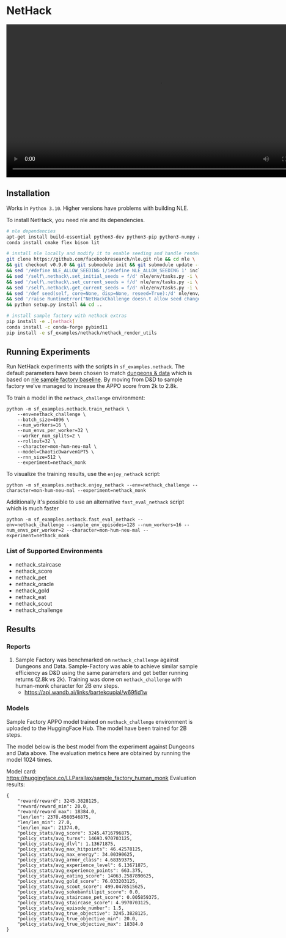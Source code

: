 # NetHack
<video width="800" controls autoplay><source src="https://huggingface.co/LLParallax/sample_factory_human_monk/resolve/main/replay.mp4" type="video/mp4"></video>
## Installation
Works in `Python 3.10`. Higher versions have problems with building NLE.

To install NetHack, you need nle and its dependencies.

```bash
# nle dependencies
apt-get install build-essential python3-dev python3-pip python3-numpy autoconf libtool pkg-config libbz2-dev
conda install cmake flex bison lit

# install nle locally and modify it to enable seeding and handle rendering with gymnasium
git clone https://github.com/facebookresearch/nle.git nle && cd nle \
&& git checkout v0.9.0 && git submodule init && git submodule update --recursive \
&& sed '/#define NLE_ALLOW_SEEDING 1/i#define NLE_ALLOW_SEEDING 1' include/nleobs.h -i \
&& sed '/self\.nethack\.set_initial_seeds = f/d' nle/env/tasks.py -i \
&& sed '/self\.nethack\.set_current_seeds = f/d' nle/env/tasks.py -i \
&& sed '/self\.nethack\.get_current_seeds = f/d' nle/env/tasks.py -i \
&& sed '/def seed(self, core=None, disp=None, reseed=True):/d' nle/env/tasks.py -i \
&& sed '/raise RuntimeError("NetHackChallenge doesn.t allow seed changes")/d' nle/env/tasks.py -i \
&& python setup.py install && cd .. 

# install sample factory with nethack extras
pip install -e .[nethack]
conda install -c conda-forge pybind11
pip install -e sf_examples/nethack/nethack_render_utils
```

## Running Experiments

Run NetHack experiments with the scripts in `sf_examples.nethack`.
The default parameters have been chosen to match [dungeons & data](https://github.com/dungeonsdatasubmission/dungeonsdata-neurips2022) which is based on [nle sample factory baseline](https://github.com/Miffyli/nle-sample-factory-baseline). By moving from D&D to sample factory we've managed to increase the APPO score from 2k to 2.8k.

To train a model in the `nethack_challenge` environment:

```
python -m sf_examples.nethack.train_nethack \
    --env=nethack_challenge \
    --batch_size=4096 \
    --num_workers=16 \
    --num_envs_per_worker=32 \
    --worker_num_splits=2 \
    --rollout=32 \
    --character=mon-hum-neu-mal \
    --model=ChaoticDwarvenGPT5 \
    --rnn_size=512 \
    --experiment=nethack_monk
```

To visualize the training results, use the `enjoy_nethack` script:

```
python -m sf_examples.nethack.enjoy_nethack --env=nethack_challenge --character=mon-hum-neu-mal --experiment=nethack_monk
```

Additionally it's possible to use an alternative `fast_eval_nethack` script which is much faster

```
python -m sf_examples.nethack.fast_eval_nethack --env=nethack_challenge --sample_env_episodes=128 --num_workers=16 --num_envs_per_worker=2 --character=mon-hum-neu-mal --experiment=nethack_monk 
```

### List of Supported Environments

- nethack_staircase
- nethack_score
- nethack_pet
- nethack_oracle
- nethack_gold
- nethack_eat
- nethack_scout
- nethack_challenge

## Results

### Reports
1. Sample Factory was benchmarked on `nethack_challenge` against Dungeons and Data. Sample-Factory was able to achieve similar sample efficiency as D&D using the same parameters and get better running returns (2.8k vs 2k). Training was done on `nethack_challenge` with human-monk character for 2B env steps.
    - https://api.wandb.ai/links/bartekcupial/w69fid1w

### Models
Sample Factory APPO model trained on `nethack_challenge` environment is uploaded to the HuggingFace Hub. The model have been trained for 2B steps.

The model below is the best model from the experiment against Dungeons and Data above. The evaluation metrics here are obtained by running the model 1024 times. 

Model card: https://huggingface.co/LLParallax/sample_factory_human_monk
Evaluation results:
```
{
    "reward/reward": 3245.3828125,
    "reward/reward_min": 20.0,
    "reward/reward_max": 18384.0,
    "len/len": 2370.4560546875,
    "len/len_min": 27.0,
    "len/len_max": 21374.0,
    "policy_stats/avg_score": 3245.4716796875,
    "policy_stats/avg_turns": 14693.970703125,
    "policy_stats/avg_dlvl": 1.13671875,
    "policy_stats/avg_max_hitpoints": 46.42578125,
    "policy_stats/avg_max_energy": 34.00390625,
    "policy_stats/avg_armor_class": 4.68359375,
    "policy_stats/avg_experience_level": 6.13671875,
    "policy_stats/avg_experience_points": 663.375,
    "policy_stats/avg_eating_score": 14063.2587890625,
    "policy_stats/avg_gold_score": 76.033203125,
    "policy_stats/avg_scout_score": 499.0478515625,
    "policy_stats/avg_sokobanfillpit_score": 0.0,
    "policy_stats/avg_staircase_pet_score": 0.005859375,
    "policy_stats/avg_staircase_score": 4.9970703125,
    "policy_stats/avg_episode_number": 1.5,
    "policy_stats/avg_true_objective": 3245.3828125,
    "policy_stats/avg_true_objective_min": 20.0,
    "policy_stats/avg_true_objective_max": 18384.0
}
```
